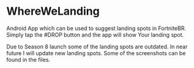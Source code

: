 # WhereWeLanding
Android App which can be used to suggest landing spots in FortniteBR.
Simply tap the #DROP button and the app will show Your landing spot.

Due to Season 8 launch some of the landing spots are outdated. In near future I will update new landing spots. 
Some of the screenshots can be found in the files.
